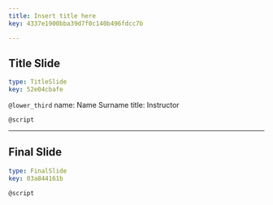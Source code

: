 ```yaml
---
title: Insert title here
key: 4337e1900bba39d7f0c140b496fdcc7b

---
```

## Title Slide

```yaml
type: TitleSlide
key: 52e04cbafe
```





`@lower_third`
name: Name Surname
title: Instructor

`@script`




---
## Final Slide

```yaml
type: FinalSlide
key: 03a844161b
```






`@script`



